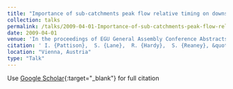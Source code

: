 ```yaml
---
title: "Importance of sub-catchments peak flow relative timing on downstream flood risk"
collection: talks
permalink: /talks/2009-04-01-Importance-of-sub-catchments-peak-flow-relative-timing-on-downstream-flood-risk
date: 2009-04-01
venue: 'In the proceedings of EGU General Assembly Conference Abstracts'
citation: ' I. {Pattison},  S. {Lane},  R. {Hardy},  S. {Reaney}, &quot;Importance of sub-catchments peak flow relative timing on downstream flood risk.&quot; In the proceedings of EGU General Assembly Conference Abstracts, 2009.'
location: "Vienna, Austria"
type: "Talk"
---
```

Use [Google Scholar](https://scholar.google.com/scholar?q=Importance+of+sub+catchments+peak+flow+relative+timing+on+downstream+flood+risk){:target="_blank"} for full citation
